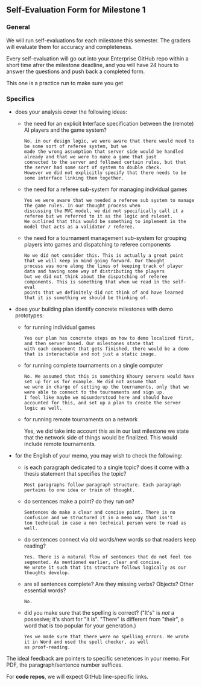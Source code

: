 ## Self-Evaluation Form for Milestone 1

### General 

We will run self-evaluations for each milestone this semester.  The
graders will evaluate them for accuracy and completeness.

Every self-evaluation will go out into your Enterprise GitHub repo
within a short time afrer the milestone deadline, and you will have 24
hours to answer the questions and push back a completed form.

This one is a practice run to make sure you get


### Specifics 


- does your analysis cover the following ideas:

  - the need for an explicit Interface specification between the (remote) AI 
    players and the game system?
        
        No, in our design logic, we were aware that there would need to be some sort of referee system, but we
        made the wrong assumption that server side would be handled already and that we were to make a game that just 
        connected to the server and followed certain rules, but that the server had some sort of system to double check.
        However we did not explicitly specify that there needs to be some interface linking them together.



  - the need for a referee sub-system for managing individual games
  
        Yes we were aware that we needed a referee sub system to manage the game rules. In our thought process when 
        discussing the MVC model, we did not specifically call it a referee but we referred to it as the logic and ruleset.
        We outlined that this would be something to implement in the model that acts as a validator / referee.



  - the need for a tournament management sub-system for grouping
    players into games and dispatching to referee components
    
        No we did not consider this. This is actually a great point that we will keep in mind going forward. Our thought
        process was more along the lines of keeping track of player data and having some way of distributing the players
        but we did not think about the dispatching of referee components. This is something that when we read in the self-eval
        points that we definitely did not think of and have learned that it is something we should be thinking of.
        



- does your building plan identify concrete milestones with demo prototypes:

  - for running individual games
  
        Yes our plan has concrete steps on how to demo localized first, and then server based. Our milestones state that 
        with each component that gets finished, there would be a demo that is interactable and not just a static image.




  - for running complete tournaments on a single computer 
  
        No. We assumed that this is something Khoury servers would have set up for us for example. We did not assume that
        we were in charge of setting up the tournaments, only that we were able to connect to the tournaments and sign up.
        I feel like maybe we misunderstood here and should have accounted for this, and set up a plan to create the server
        logic as well.




  - for running remote tournaments on a network
 
    
    Yes, we did take into account this as in our last milestone we state that the network side of things would be finalized.
    This would include remote tournaments.




- for the English of your memo, you may wish to check the following:

  - is each paragraph dedicated to a single topic? does it come with a
    thesis statement that specifies the topic?
    
        Most paragraphs follow paragraph structure. Each paragraph pertains to one idea or train of thought.




  - do sentences make a point? do they run on?
  
        Sentences do make a clear and concise point. There is no confusion and we structured it in a memo way that isn't
        too technical in case a non technical person were to read as well.




  - do sentences connect via old words/new words so that readers keep
    reading?
    
        Yes. There is a natural flow of sentences that do not feel too segmented. As mentioned earlier, clear and concise.
        We wrote it such that its structure follows logically as our thoughts develop. 
    
        




  - are all sentences complete? Are they missing verbs? Objects? Other
    essential words?
    
        No.



  - did you make sure that the spelling is correct? ("It's" is *not* a
    possesive; it's short for "it is". "There" is different from
    "their", a word that is too popular for your generation.)
    
        Yes we made sure that there were no spelling errors. We wrote it in Word and used the spell checker, as well
        as proof-reading.



The ideal feedback are pointers to specific senetences in your memo.
For PDF, the paragraph/sentence number suffices. 

For **code repos**, we will expect GitHub line-specific links. 



